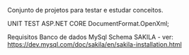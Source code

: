 Conjunto de projetos para testar e estudar conceitos.

UNIT TEST
ASP.NET CORE
DocumentFormat.OpenXml;

Requisitos
Banco de dados MySql
Schema SAKILA - ver: https://dev.mysql.com/doc/sakila/en/sakila-installation.html
